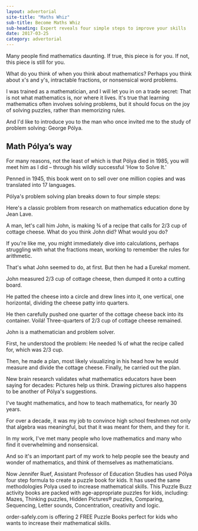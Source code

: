 ```yaml
---
layout: advertorial
site-title: "Maths Whiz"
sub-title: Become Maths Whiz 
sub-heading: Expert reveals four simple steps to improve your skills
date: 2017-03-25
category: advertorial
---
```


Many people find mathematics daunting. If true, this piece is for you. If not, this piece is still for you.

What do you think of when you think about mathematics? Perhaps you think about x's and y's, intractable fractions, or nonsensical word problems. 

I was trained as a mathematician, and I will let you in on a trade secret: That is not what mathematics is, nor where it lives. It's true that learning mathematics often involves solving problems, but it should focus on the joy of solving puzzles, rather than memorizing rules.

And I'd like to introduce you to the man who once invited me to the study of problem solving: George Pólya.

## Math Pólya’s way 

For many reasons, not the least of which is that Pólya died in 1985, you will meet him as I did – through his wildly successful 'How to Solve It.' 

Penned in 1945, this book went on to sell over one million copies and was translated into 17 languages.

Pólya's problem solving plan breaks down to four simple steps:

Here's a classic problem from research on mathematics education done by Jean Lave. 

A man, let's call him John, is making ¾ of a recipe that calls for 2/3 cup of cottage cheese. What do you think John did? What would you do?

If you're like me, you might immediately dive into calculations, perhaps struggling with what the fractions mean, working to remember the rules for arithmetic. 

That's what John seemed to do, at first. But then he had a Eureka! moment.

John measured 2/3 cup of cottage cheese, then dumped it onto a cutting board.
 
He patted the cheese into a circle and drew lines into it, one vertical, one horizontal, dividing the cheese patty into quarters. 

He then carefully pushed one quarter of the cottage cheese back into its container. Voilá! Three-quarters of 2/3 cup of cottage cheese remained.

John is a mathematician and problem solver. 

First, he understood the problem: He needed ¾ of what the recipe called for, which was 2/3 cup. 

Then, he made a plan, most likely visualizing in his head how he would measure and divide the cottage cheese. Finally, he carried out the plan.

New brain research validates what mathematics educators have been saying for decades: Pictures help us think. Drawing pictures also happens to be another of Pólya's suggestions.

I've taught mathematics, and how to teach mathematics, for nearly 30 years. 

For over a decade, it was my job to convince high school freshmen not only that algebra was meaningful, but that it was meant for them, and they for it. 

In my work, I've met many people who love mathematics and many who find it overwhelming and nonsensical. 

And so it's an important part of my work to help people see the beauty and wonder of mathematics, and think of themselves as mathematicians.

Now Jennifer Ruef, Assistant Professor of Education Studies has used Pólya four step formula to create a puzzle book for kids. It has used the same methodologies Polya used to increase mathematical skills. This Puzzle Buzz activity books are packed with age-appropriate puzzles for kids, including: Mazes, Thinking puzzles, Hidden Pictures® puzzles, Comparing, Sequencing, Letter sounds, Concentration, creativity and logic.

order-safely.com is offering 2 FREE Puzzle Books perfect for kids who wants to increase their mathematical skills.
